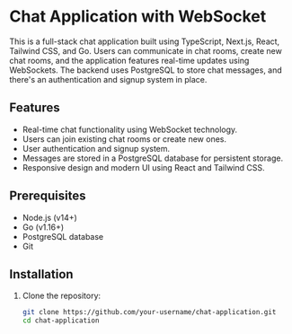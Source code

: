 # Chat Application with WebSocket

This is a full-stack chat application built using TypeScript, Next.js, React, Tailwind CSS, and Go. Users can communicate in chat rooms, create new chat rooms, and the application features real-time updates using WebSockets. The backend uses PostgreSQL to store chat messages, and there's an authentication and signup system in place.

## Features

- Real-time chat functionality using WebSocket technology.
- Users can join existing chat rooms or create new ones.
- User authentication and signup system.
- Messages are stored in a PostgreSQL database for persistent storage.
- Responsive design and modern UI using React and Tailwind CSS.

## Prerequisites

- Node.js (v14+)
- Go (v1.16+)
- PostgreSQL database
- Git

## Installation

1. Clone the repository:

   ```bash
   git clone https://github.com/your-username/chat-application.git
   cd chat-application